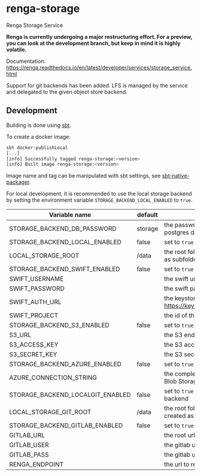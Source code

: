 # renga-storage
Renga Storage Service

**Renga is currently undergoing a major restructuring effort. For a preview, you can look
at the development branch, but keep in mind it is highly volatile.**

Documentation: https://renga.readthedocs.io/en/latest/developer/services/storage_service.html

Support for git backends has been added. LFS is managed by the service and delegated to the given object store backend.

## Development
Building is done using [sbt](http://www.scala-sbt.org/).

To create a docker image:
```bash
sbt docker:publishLocal
[...]
[info] Successfully tagged renga-storage:<version>
[info] Built image renga-storage:<version>
```

Image name and tag can be manipulated with sbt settings, see
[sbt-native-packager](https://sbt-native-packager.readthedocs.io/en/v1.2.2/formats/docker.html).

For local development, it is recommended to use the local storage backend
by setting the environment variable `STORAGE_BACKEND_LOCAL_ENABLED` to `true`.

| Variable name  |  default  |  description  |
|---|---|---|
| STORAGE_BACKEND_DB_PASSWORD  |  storage  |  the password for the user `storage` for the postgres database  |
| STORAGE_BACKEND_LOCAL_ENABLED  |  false  |  set to `true` to enable the local storage backend |
| LOCAL_STORAGE_ROOT | /data  | the root folder in which buckets will be created as subfolders |
| STORAGE_BACKEND_SWIFT_ENABLED | false | set to `true` to enable the swift storage backend |
| SWIFT_USERNAME |  | the swift username |
| SWIFT_PASSWORD |  | the swift password |
| SWIFT_AUTH_URL |  | the keystone url, e.g. https://keystone.example.com:5000/v2.0/tokens |
| SWIFT_PROJECT |  | the id of the project to use |
| STORAGE_BACKEND_S3_ENABLED | false | set to `true` to enable the s3 storage backend |
| S3_URL |  | the S3 endpoint url |
| S3_ACCESS_KEY |  | the S3 access key  |
| S3_SECRET_KEY |  | the S3 secret key |
| STORAGE_BACKEND_AZURE_ENABLED | false | set to `true` to enable the azure storage backend |
| AZURE_CONNECTION_STRING |  | the complete connection string for the Azure Blob Storage |
| STORAGE_BACKEND_LOCALGIT_ENABLED | false | set to `true` to enable the local git storage backend |
| LOCAL_STORAGE_GIT_ROOT | /data | the root folder in which repositories will be created as subfolders |
| STORAGE_BACKEND_GITLAB_ENABLED | false | set to `true` to enable the gitlab storage backend |
| GITLAB_URL |  | the root url of gitlab |
| GITLAB_USER |  | the gitlab user |
| GITLAB_PASS |  | the gitlab user's private token |
| RENGA_ENDPOINT |  | the url to reach renga from the users perspective |
